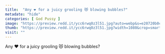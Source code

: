 ```yaml
---
title:  "Any ❤️ for a juicy grooling 😻 blowing bubbles?"
metadate: "hide"
categories: [ God Pussy ]
image: "https://preview.redd.it/ycc6rwq0z3l51.jpg?auto=webp&s=e20720b0c643b6d7efae3da068f80f98a8672328"
thumb: "https://preview.redd.it/ycc6rwq0z3l51.jpg?width=1080&crop=smart&auto=webp&s=b6642a52da6072f9adfb6008738d058b89aa65da"
visit: ""
---
```

Any ❤️ for a juicy grooling 😻 blowing bubbles?
